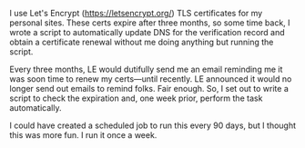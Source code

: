 I use Let's Encrypt (https://letsencrypt.org/) TLS certificates for my personal sites.
These certs expire after three months, so some time back, I wrote a script to automatically
update DNS for the verification record and obtain a certificate renewal without me doing
anything but running the script.

Every three months, LE would dutifully send me an email reminding me it was soon time to renew my certs—until recently. LE announced it would no longer send out emails to remind folks. Fair enough. So, I set out to write a script to check the expiration and, one week prior, perform the task automatically.

I could have created a scheduled job to run this every 90 days, but I thought this was more fun. I run it once a week.
